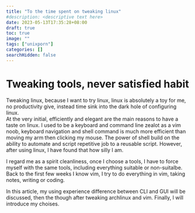 ```yaml
---
title: "To the time spent on tweaking linux"
#description: <descriptive text here>
date: 2023-05-13T17:35:28+08:00
draft: true
toc: true
image: ""
tags: ["unixporn"]
categories: []
searchHidden: false
---
```


# Tweaking tools, never satisfied habit
Tweaking linux, because I want to try linux, linux is absolutely a toy for me, 
no productivity give, instead time sink into the dark hole of configuring linux.  
At the very initial, efficiently and elegant are the main reasons to have a 
taste on linux. I used to be a keyboard and command line zealot as a vim noob, 
keyboard navigation and shell command is much more efficient than moving my arm 
then clicking my mouse. The power of shell build on the ability to automate and 
script repetitive job to a reusable script. However, after using linux, I have 
found that how silly I am.

I regard me as a spirit cleanliness, once I choose a tools, I have to force 
myself with the same tools, including everything suitable or non-suitalbe. Back 
to the first few weeks I know vim, I try to do everything in vim, taking notes, 
writing or coding.

In this article, my using experience difference between CLI and GUI will be 
discussed, then the though after tweaking archlinux and vim. Finally, I will 
introduce my choises.

